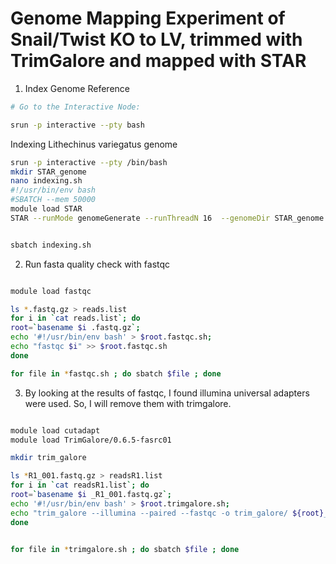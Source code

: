 # Genome Mapping Experiment of Snail/Twist KO to LV, trimmed with TrimGalore and mapped with STAR

1. Index Genome Reference

```bash
# Go to the Interactive Node:

srun -p interactive --pty bash
```
Indexing Lithechinus variegatus genome

```bash
srun -p interactive --pty /bin/bash
mkdir STAR_genome
nano indexing.sh
#!/usr/bin/env bash
#SBATCH --mem 50000
module load STAR
STAR --runMode genomeGenerate --runThreadN 16  --genomeDir STAR_genome --genomeFastaFiles L_var_genome.fa --sjdbGTFfile L_var_noseq.gff --genomeSAindexNbases 13


sbatch indexing.sh
```


2. Run fasta quality check with fastqc


```bash

module load fastqc

ls *.fastq.gz > reads.list
for i in `cat reads.list`; do
root=`basename $i .fastq.gz`;
echo '#!/usr/bin/env bash' > $root.fastqc.sh;
echo "fastqc $i" >> $root.fastqc.sh
done

for file in *fastqc.sh ; do sbatch $file ; done
```
3. By looking at the results of fastqc, I found illumina universal adapters were used. So, I will remove them with trimgalore.

```bash

module load cutadapt
module load TrimGalore/0.6.5-fasrc01

mkdir trim_galore

ls *R1_001.fastq.gz > readsR1.list
for i in `cat readsR1.list`; do
root=`basename $i _R1_001.fastq.gz`;
echo '#!/usr/bin/env bash' > $root.trimgalore.sh;
echo "trim_galore --illumina --paired --fastqc -o trim_galore/ ${root}_R1_001.fastq.gz ${root}_R2_001.fastq.gz " >> $root.trimgalore.sh
done


for file in *trimgalore.sh ; do sbatch $file ; done
```
